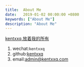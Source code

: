 ```yaml
---
title:  About Me
date:   2019-01-02 00:00:00 +0800
keywords: ["About Me"]
description: "About Me"
---
```




[kentxxq,放着我的所有](https://kentxxq.com)

1. wechat:`kentxxq`
2. github:[kentxxq](https://github.com/kentxxq)
3. email:[admin@kentxxq.com](mailto:admin@kentxxq.com)